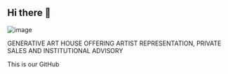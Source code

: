 ## Hi there 👋

![image](https://github.com/user-attachments/assets/3a78febc-a601-4816-ad5b-70c4790862e4)

GENERATIVE ART HOUSE OFFERING ARTIST REPRESENTATION, PRIVATE SALES AND INSTITUTIONAL ADVISORY

This is our GitHub
